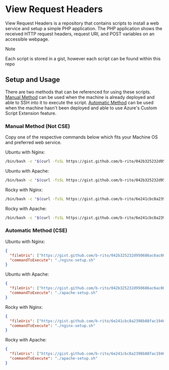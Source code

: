 # View Request Headers
View Request Headers is a repository that contains scripts to install a web service and setup a simple PHP application. The PHP application shows the received HTTP request headers, request URI, and POST variables on an accessible webpage.

> [!Note]  
> Each script is stored in a gist, however each script can be found within this repo

## Setup and Usage
There are two methods that can be referenced for using these scripts. [Manual Method](#manual-method-not-cse) can be used when the machine is already deployed and able to SSH into it to execute the script. [Automatic Method](#automatic-method-cse) can be used when the machine hasn't been deployed and able to use Azure's Custom Script Extension feature.

### Manual Method (Not CSE)
Copy one of the respective commands below which fits your Machine OS and preferred web service. 

Ubuntu with Nginx:
```bash
/bin/bash -c "$(curl -fsSL https://gist.github.com/b-rito/042b325232d950686ac6ac008b34ce2a/raw/6f183b09017abd0c03ebbdad302da1bed178f3a8/nginx-setup.sh)"
```

Ubuntu with Apache:
```bash
/bin/bash -c "$(curl -fsSL https://gist.github.com/b-rito/042b325232d950686ac6ac008b34ce2a/raw/6f183b09017abd0c03ebbdad302da1bed178f3a8/apache-setup.sh)"
```

Rocky with Nginx: 
```bash
/bin/bash -c "$(curl -fsSL https://gist.github.com/b-rito/6e241cbc8a2398b88fac194016ca449d/raw/286f9ebdb146d577ce6919d9761447a155f5a43a/nginx-setup.sh)"
```

Rocky with Apache: 
```bash
/bin/bash -c "$(curl -fsSL https://gist.github.com/b-rito/6e241cbc8a2398b88fac194016ca449d/raw/286f9ebdb146d577ce6919d9761447a155f5a43a/apache-setup.sh)"
```

### Automatic Method (CSE)

Ubuntu with Nginx:
```json
{
  "fileUris": ["https://gist.github.com/b-rito/042b325232d950686ac6ac008b34ce2a/raw/6f183b09017abd0c03ebbdad302da1bed178f3a8/nginx-setup.sh"],
  "commandToExecute": "./nginx-setup.sh"
}
```

Ubuntu with Apache:
```json
{
  "fileUris": ["https://gist.github.com/b-rito/042b325232d950686ac6ac008b34ce2a/raw/6f183b09017abd0c03ebbdad302da1bed178f3a8/apache-setup.sh"],
  "commandToExecute": "./apache-setup.sh"
}
```

Rocky with Nginx:
```json
{
  "fileUris": ["https://gist.github.com/b-rito/6e241cbc8a2398b88fac194016ca449d/raw/286f9ebdb146d577ce6919d9761447a155f5a43a/nginx-setup.sh"],
  "commandToExecute": "./nginx-setup.sh"
}
```

Rocky with Apache:
```json
{
  "fileUris": ["https://gist.github.com/b-rito/6e241cbc8a2398b88fac194016ca449d/raw/286f9ebdb146d577ce6919d9761447a155f5a43a/apache-setup.sh"],
  "commandToExecute": "./apache-setup.sh"
}
```